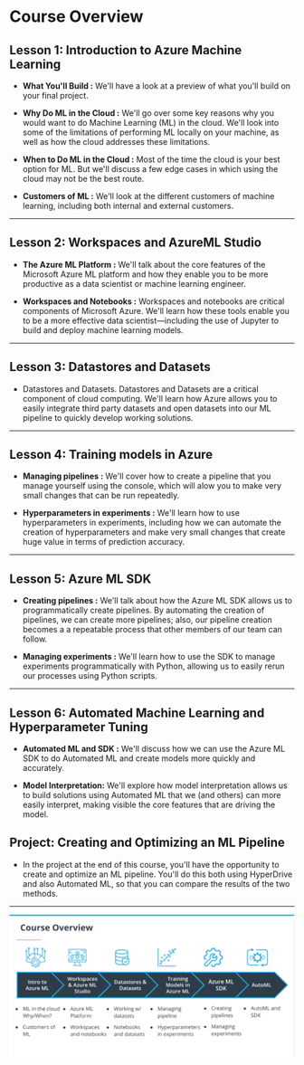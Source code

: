 # Course Overview

## Lesson 1: Introduction to Azure Machine Learning

* **What You'll Build :**  We'll have a look at a preview of what you'll build on your final project.

* **Why Do ML in the Cloud :** We'll go over some key reasons why you would want to do Machine Learning (ML) in the cloud. We'll look into some of the limitations of performing ML locally on your machine, as well as how the cloud addresses these limitations.

* **When to Do ML in the Cloud :** Most of the time the cloud is your best option for ML. But we'll discuss a few edge cases in which using the cloud may not be the best route.

* **Customers of ML :** We'll look at the different customers of machine learning, including both internal and external customers.

---

## Lesson 2: Workspaces and AzureML Studio

* **The Azure ML Platform :** We'll talk about the core features of the Microsoft Azure ML platform and how they enable you to be more productive as a data scientist or machine learning engineer.

* **Workspaces and Notebooks :** Workspaces and notebooks are critical components of Microsoft Azure. We'll learn how these tools enable you to be a more effective data scientist—including the use of Jupyter to build and deploy machine learning models.

---

## Lesson 3: Datastores and Datasets
* Datastores and Datasets. Datastores and Datasets are a critical component of cloud computing. We'll learn how Azure allows you to easily integrate third party datasets and open datasets into our ML pipeline to quickly develop working solutions.

---

## Lesson 4: Training models in Azure
* **Managing pipelines :** We'll cover how to create a pipeline that you manage yourself using the console, which will alow you to make very small changes that can be run repeatedly.

* **Hyperparameters in experiments :** We'll learn how to use hyperparameters in experiments, including how we can automate the creation of hyperparameters and make very small changes that create huge value in terms of prediction accuracy.

---

## Lesson 5: Azure ML SDK

* **Creating pipelines :** We'll talk about how the Azure ML SDK allows us to programmatically create pipelines. By automating the creation of pipelines, we can create more pipelines; also, our pipeline creation becomes a a repeatable process that other members of our team can follow.

* **Managing experiments :** We'll learn how to use the SDK to manage experiments programmatically with Python, allowing us to easily rerun our processes using Python scripts.

---

## Lesson 6: Automated Machine Learning and Hyperparameter Tuning

* **Automated ML and SDK :**  We'll discuss how we can use the Azure ML SDK to do Automated ML and create models more quickly and accurately.

* **Model Interpretation:** We'll explore how model interpretation allows us to build solutions using Automated ML that we (and others) can more easily interpret, making visible the core features that are driving the model.

## Project: Creating and Optimizing an ML Pipeline

* In the project at the end of this course, you'll have the opportunity to create and optimize an ML pipeline. You'll do this both using HyperDrive and also Automated ML, so that you can compare the results of the two methods.

---
![](screen1.png)